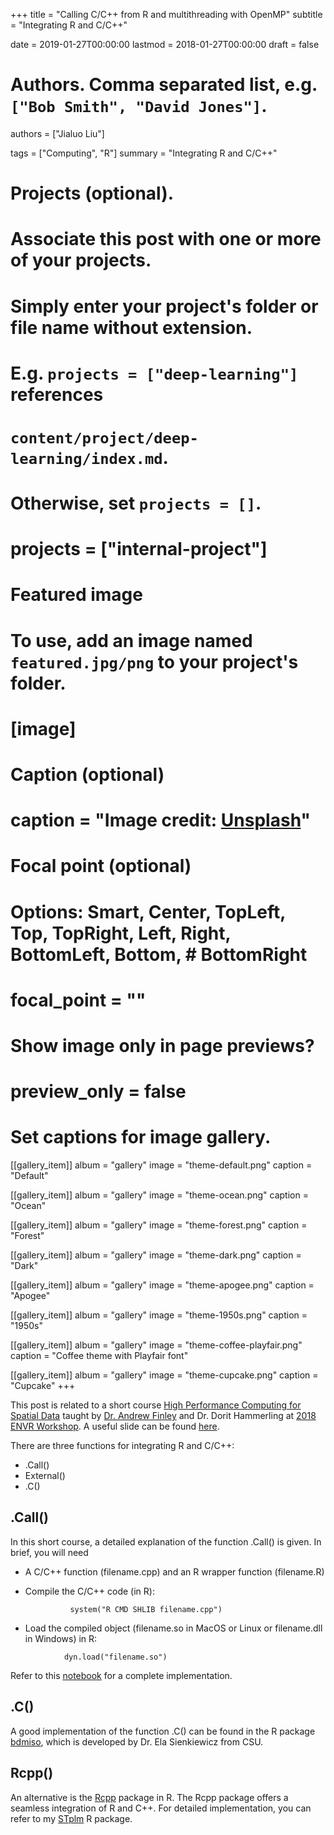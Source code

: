 +++
title = "Calling C/C++ from R and multithreading with OpenMP"
subtitle = "Integrating R and C/C++"

date = 2019-01-27T00:00:00
lastmod = 2018-01-27T00:00:00
draft = false

# Authors. Comma separated list, e.g. `["Bob Smith", "David Jones"]`.
authors = ["Jialuo Liu"]

tags = ["Computing", "R"]
summary = "Integrating R and C/C++"

# Projects (optional).
#   Associate this post with one or more of your projects.
#   Simply enter your project's folder or file name without extension.
#   E.g. `projects = ["deep-learning"]` references
#   `content/project/deep-learning/index.md`.
#   Otherwise, set `projects = []`.
# projects = ["internal-project"]

# Featured image
# To use, add an image named `featured.jpg/png` to your project's folder.
# [image]
  # Caption (optional)
  # caption = "Image credit: [**Unsplash**](https://unsplash.com/photos/CpkOjOcXdUY)"

  # Focal point (optional)
  # Options: Smart, Center, TopLeft, Top, TopRight, Left, Right, BottomLeft, Bottom, # BottomRight
  # focal_point = ""

  # Show image only in page previews?
  # preview_only = false

# Set captions for image gallery.

[[gallery_item]]
album = "gallery"
image = "theme-default.png"
caption = "Default"

[[gallery_item]]
album = "gallery"
image = "theme-ocean.png"
caption = "Ocean"

[[gallery_item]]
album = "gallery"
image = "theme-forest.png"
caption = "Forest"

[[gallery_item]]
album = "gallery"
image = "theme-dark.png"
caption = "Dark"

[[gallery_item]]
album = "gallery"
image = "theme-apogee.png"
caption = "Apogee"

[[gallery_item]]
album = "gallery"
image = "theme-1950s.png"
caption = "1950s"

[[gallery_item]]
album = "gallery"
image = "theme-coffee-playfair.png"
caption = "Coffee theme with Playfair font"

[[gallery_item]]
album = "gallery"
image = "theme-cupcake.png"
caption = "Cupcake"
+++

This post is related to a short course [High Performance Computing for Spatial Data](http://blue.for.msu.edu/envr18/) taught by [Dr. Andrew Finley](http://blue.for.msu.edu/) and Dr. Dorit Hammerling at [2018 ENVR Workshop](https://community.amstat.org/envr/events/envr2018workshop). A useful slide can be found [here](http://blue.for.msu.edu/envr18/slides/R-api.pdf).

There are three functions for integrating R and C/C++:

- .Call()
- External()
- .C()

## .Call()
In this short course, a detailed explanation of the function .Call() is given. In brief, you will need

- A C/C++ function (filename.cpp) and an R wrapper function (filename.R)
- Compile the C/C++ code (in R):

  ```{r}
            system("R CMD SHLIB filename.cpp")
  ```

- Load the compiled object (filename.so in MacOS or Linux or filename.dll in Windows) in R:

```{r}
            dyn.load("filename.so")
```
Refer to this [notebook](http://liujl93.github.io/files/exercise_1a.html) for a complete implementation.

## .C()
A good implementation of the function .C() can be found in the R package [bdmiso](https://www.stat.colostate.edu/~wanghn/Rpackages/bdmiso_0.9.tar.gz), which is developed by Dr. Ela Sienkiewicz from CSU.

## Rcpp()
An alternative is the [Rcpp](http://www.rcpp.org/) package in R. The Rcpp package offers a seamless integration of R and C++. For detailed implementation, you can refer to my [STplm](https://github.com/liujl93/STplm) R package.
